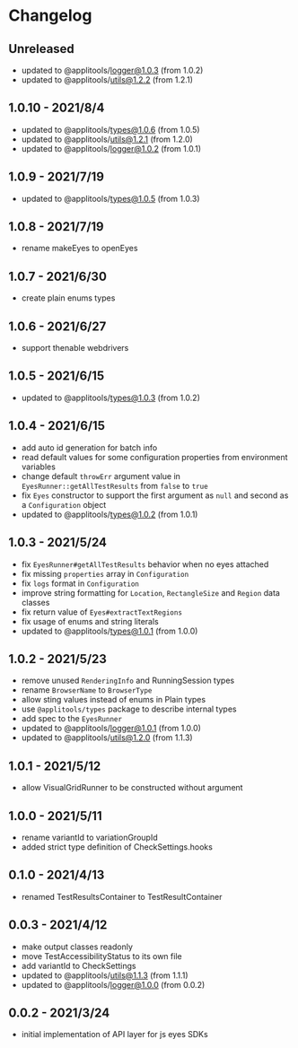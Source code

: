 # Changelog

## Unreleased
- updated to @applitools/logger@1.0.3 (from 1.0.2)
- updated to @applitools/utils@1.2.2 (from 1.2.1)


## 1.0.10 - 2021/8/4

- updated to @applitools/types@1.0.6 (from 1.0.5)
- updated to @applitools/utils@1.2.1 (from 1.2.0)
- updated to @applitools/logger@1.0.2 (from 1.0.1)

## 1.0.9 - 2021/7/19

- updated to @applitools/types@1.0.5 (from 1.0.3)

## 1.0.8 - 2021/7/19

- rename makeEyes to openEyes

## 1.0.7 - 2021/6/30

- create plain enums types

## 1.0.6 - 2021/6/27

- support thenable webdrivers

## 1.0.5 - 2021/6/15

- updated to @applitools/types@1.0.3 (from 1.0.2)

## 1.0.4 - 2021/6/15

- add auto id generation for batch info
- read default values for some configuration properties from environment variables
- change default `throwErr` argument value in `EyesRunner::getAllTestResults` from `false` to `true`
- fix `Eyes` constructor to support the first argument as `null` and second as a `Configuration` object
- updated to @applitools/types@1.0.2 (from 1.0.1)

## 1.0.3 - 2021/5/24

- fix `EyesRunner#getAllTestResults` behavior when no eyes attached
- fix missing `properties` array in `Configuration`
- fix `logs` format in `Configuration`
- improve string formatting for `Location`, `RectangleSize` and `Region` data classes
- fix return value of `Eyes#extractTextRegions`
- fix usage of enums and string literals
- updated to @applitools/types@1.0.1 (from 1.0.0)

## 1.0.2 - 2021/5/23

- remove unused `RenderingInfo` and RunningSession types
- rename `BrowserName` to `BrowserType`
- allow sting values instead of enums in Plain types
- use `@applitools/types` package to describe internal types
- add spec to the `EyesRunner`
- updated to @applitools/logger@1.0.1 (from 1.0.0)
- updated to @applitools/utils@1.2.0 (from 1.1.3)

## 1.0.1 - 2021/5/12

- allow VisualGridRunner to be constructed without argument

## 1.0.0 - 2021/5/11

- rename variantId to variationGroupId
- added strict type definition of CheckSettings.hooks

## 0.1.0 - 2021/4/13

- renamed TestResultsContainer to TestResultContainer

## 0.0.3 - 2021/4/12

- make output classes readonly
- move TestAccessibilityStatus to its own file
- add variantId to CheckSettings
- updated to @applitools/utils@1.1.3 (from 1.1.1)
- updated to @applitools/logger@1.0.0 (from 0.0.2)

## 0.0.2 - 2021/3/24

- initial implementation of API layer for js eyes SDKs